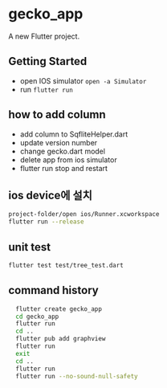 # gecko_app

A new Flutter project.

## Getting Started

* open IOS simulator
`open -a Simulator`
* run 
`flutter run`
## how to add column
* add column to SqfliteHelper.dart
* update version number
* change gecko.dart model
* delete app from ios simulator 
* flutter run stop and restart

## ios device에 설치 

``` sh
project-folder/open ios/Runner.xcworkspace
flutter run --release
```
## unit test

``` sh
flutter test test/tree_test.dart
```
## command history

``` sh
  flutter create gecko_app
  cd gecko_app
  flutter run
  cd ..
  flutter pub add graphview
  flutter run
  exit
  cd ..
  flutter run
  flutter run --no-sound-null-safety
```

